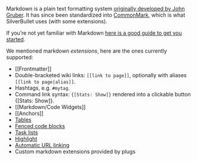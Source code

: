 Markdown is a plain text formatting system [originally developed by John Gruber](https://daringfireball.net/projects/markdown/). It has since been standardized into [CommonMark](https://commonmark.org/), which is what SilverBullet uses (with some extensions).

If you’re not yet familiar with Markdown [here is a good guide to get you started](https://www.markdownguide.org/basic-syntax/).

We mentioned markdown _extensions_, here are the ones currently supported:

* [[Frontmatter]]
* Double-bracketed wiki links: `[[link to page]]`, optionally with aliases `[[link to page|alias]]`.
* Hashtags, e.g. `#mytag`.
* Command link syntax: `{[Stats: Show]}` rendered into a clickable button {[Stats: Show]}.
* [[Markdown/Code Widgets]]
* [[Anchors]]
* [Tables](https://www.markdownguide.org/extended-syntax/#tables)
* [Fenced code blocks](https://www.markdownguide.org/extended-syntax/#fenced-code-blocks)
* [Task lists](https://www.markdownguide.org/extended-syntax/#task-lists)
* [Highlight](https://www.markdownguide.org/extended-syntax/#highlight)
* [Automatic URL linking](https://www.markdownguide.org/extended-syntax/#automatic-url-linking)
* Custom markdown extensions provided by plugs